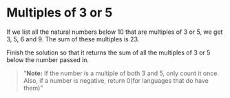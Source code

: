 # Multiples of 3 or 5

If we list all the natural numbers below 10 that are multiples of 3 or 5, we get 3, 5, 6 and 9. The sum of these multiples is 23.

Finish the solution so that it returns the sum of all the multiples of 3 or 5 below the number passed in.

> "**Note:** If the number is a multiple of both 3 and 5, only count it once. Also, if a number is negative, return 0(for languages that do have them)"


